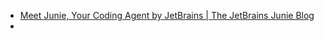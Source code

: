 - [Meet Junie, Your Coding Agent by JetBrains | The JetBrains Junie Blog](https://blog.jetbrains.com/junie/2025/01/meet-junie-your-coding-agent-by-jetbrains/)
-